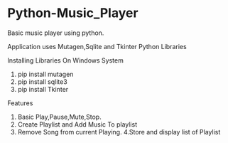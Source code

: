 # Python-Music_Player
Basic music player using python.

Application uses Mutagen,Sqlite and Tkinter Python Libraries

Installing Libraries On Windows System
1. pip install mutagen 
2. pip install sqlite3 
3. pip install Tkinter 

Features
1. Basic Play,Pause,Mute,Stop.
2. Create Playlist and Add Music To playlist
3. Remove Song from current Playing.
4.Store and display list of Playlist
